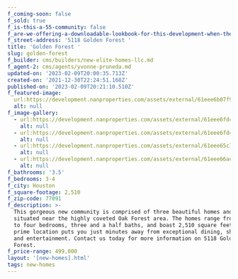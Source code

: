 ```yaml
---
f_coming-soon: false
f_sold: true
f_is-this-a-55-community: false
f_are-we-offering-a-downloadable-lookbook-for-this-development-when-they-submit-their-contact-info: false
f_street-address: '5118 Golden Forest '
title: 'Golden Forest '
slug: golden-forest
f_builder: cms/builders/new-elite-homes-llc.md
f_agent-2: cms/agents/yvonne-pruneda.md
updated-on: '2023-02-09T20:00:35.713Z'
created-on: '2021-12-30T22:24:51.168Z'
published-on: '2023-02-09T20:21:10.510Z'
f_featured-image:
  url:https://development.nanproperties.com/assets/external/61eee6b07f9a110b3389356c_iimg_230.jpg
  alt: null
f_image-gallery:
  - url:https://development.nanproperties.com/assets/external/61eee6fd4b297873e80fe575_iimg_247.jpg
    alt: null
  - url:https://development.nanproperties.com/assets/external/61eee6fd437c5b3cb689b3d4_iimg_244.jpg
    alt: null
  - url:https://development.nanproperties.com/assets/external/61eee65c780f1db7d0d1ddd8_iimg_242.jpg
    alt: null
  - url:https://development.nanproperties.com/assets/external/61eee66ac5c94545637a8940_iimg_240.jpg
    alt: null
f_bathrooms: '3.5'
f_bedrooms: 3-4
f_city: Houston
f_square-footage: 2,510
f_zip-code: 77091
f_description: >-
  This gorgeous new community is comprised of three beautiful homes and is
  situated near the highly coveted Oak Forest area. The homes range from three
  to four bedrooms, three and a half baths, and boast 2,510 square feet. The
  prime location puts you just minutes away from exceptional dining, shopping,
  and entertainment. Contact us today for more information on 5118 Golden
  Forest.
f_price-range: 499,000
layout: '[new-homes].html'
tags: new-homes
---
```



